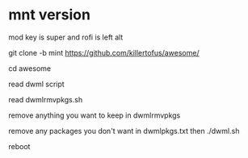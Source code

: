 # mnt version

mod key is super and rofi is left alt

git clone  -b mint https://github.com/killertofus/awesome/ 

cd awesome 

read dwml script 

read dwmlrmvpkgs.sh 

remove anything you want to keep in dwmlrmvpkgs 

remove any packages you don't want in dwmlpkgs.txt then ./dwml.sh

reboot
